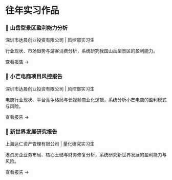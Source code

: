 # 往年实习作品


<div class="feature-grid">

  <!-- 2024 达晨创业投资 风控实习 -->
  <div class="feature-card" onclick="location.href='/work/industry.pdf'">
    <h3>📄 山岳型景区盈利能力分析</h3>
    <p>深圳市达晨创业投资有限公司 | 风控部实习生</p>
    <p>行业现状、市场趋势与游客消费分析，系统研究我国山岳型景区的盈利能力。</p>
    <a class="card-footer">查看报告 →</a>
  </div>

  <div class="feature-card" onclick="location.href='/work/xiaomang.pdf'">
    <h3>📄 小芒电商项目风控报告</h3>
    <p>深圳市达晨创业投资有限公司 | 风控部实习生</p>
    <p>电商行业现状、平台竞争格局与长视频商业化逻辑，系统分析小芒电商的盈利模式与风险。</p>
    <a class="card-footer">查看报告 →</a>
  </div>

  <!-- 2025 达仁资产管理 量化研究实习 -->
  <div class="feature-card" onclick="location.href='/work/xinshijie.pdf'">
    <h3>📄 新世界发展研究报告</h3>
    <p>上海达仁资产管理有限公司 | 量化研究实习生</p>
    <p>港资房企业务布局、核心土储与财务修复分析，系统研究新世界发展的盈利能力与风险。</p>
    <a class="card-footer">查看报告 →</a>
  </div>

</div>

